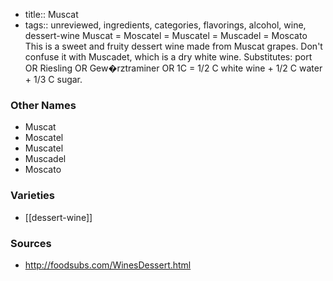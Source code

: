 - title:: Muscat
- tags:: unreviewed, ingredients, categories, flavorings, alcohol, wine, dessert-wine
Muscat = Moscatel = Muscatel = Muscadel = Moscato This is a sweet and fruity dessert wine made from Muscat grapes. Don't confuse it with Muscadet, which is a dry white wine. Substitutes: port OR Riesling OR Gew�rztraminer OR 1C = 1/2 C white wine + 1/2 C water + 1/3 C sugar.

### Other Names

* Muscat
* Moscatel
* Muscatel
* Muscadel
* Moscato

### Varieties

* [[dessert-wine]]

### Sources
* http://foodsubs.com/WinesDessert.html
